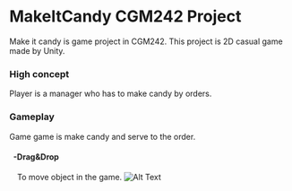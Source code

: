 # MakeItCandy CGM242 Project
Make it candy is game project in CGM242. This project is 2D casual game made by Unity.

### High concept
Player is a manager who has to make candy by orders.

### Gameplay
Game game is make candy and serve to the order. <br>
#### &ensp;-Drag&Drop
&emsp;To move object in the game.
![Alt Text](https://github.com/Sahapat/MakeItCandy-Android-/blob/master/Captures/Drag%26Drop-Fail-.gif)